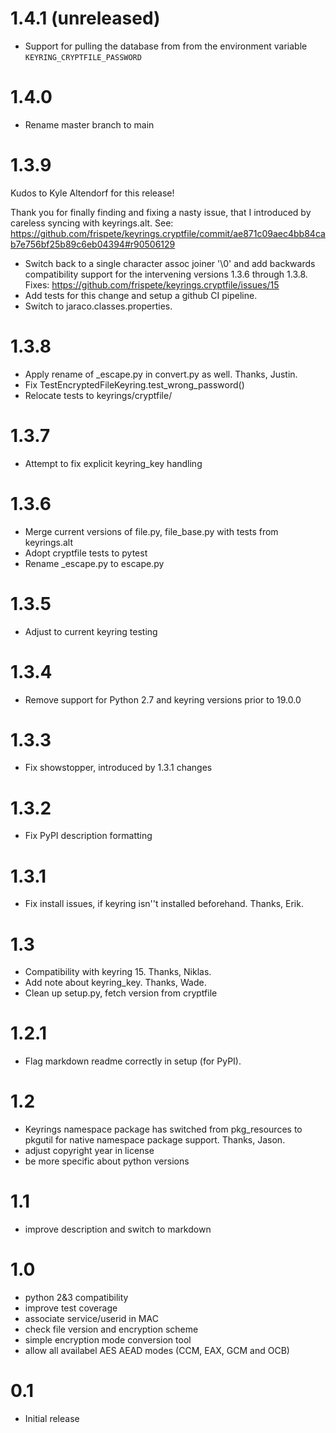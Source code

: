 1.4.1 (unreleased)
==================
- Support for pulling the database from from the environment variable `KEYRING_CRYPTFILE_PASSWORD`

1.4.0
=====
- Rename master branch to main

1.3.9
=====
Kudos to Kyle Altendorf for this release!

Thank you for finally finding and fixing a nasty issue, that I introduced
by careless syncing with keyrings.alt. See:
https://github.com/frispete/keyrings.cryptfile/commit/ae871c09aec4bb84cab7e756bf25b89c6eb04394#r90506129

- Switch back to a single character assoc joiner '\0' and add backwards
  compatibility support for the intervening versions 1.3.6 through 1.3.8.
  Fixes: https://github.com/frispete/keyrings.cryptfile/issues/15
- Add tests for this change and setup a github CI pipeline.
- Switch to jaraco.classes.properties.

1.3.8
=====
- Apply rename of _escape.py in convert.py as well. Thanks, Justin.
- Fix TestEncryptedFileKeyring.test_wrong_password()
- Relocate tests to keyrings/cryptfile/

1.3.7
=====
- Attempt to fix explicit keyring_key handling

1.3.6
=====
- Merge current versions of file.py, file_base.py with tests from keyrings.alt
- Adopt cryptfile tests to pytest
- Rename _escape.py to escape.py

1.3.5
=====
- Adjust to current keyring testing

1.3.4
=====
- Remove support for Python 2.7 and keyring versions prior to 19.0.0

1.3.3
=====

- Fix showstopper, introduced by 1.3.1 changes

1.3.2
=====

- Fix PyPI description formatting

1.3.1
=====

- Fix install issues, if keyring isn''t installed beforehand.
  Thanks, Erik.

1.3
===

- Compatibility with keyring 15. Thanks, Niklas.
- Add note about keyring_key. Thanks, Wade.
- Clean up setup.py, fetch version from cryptfile

1.2.1
=====

- Flag markdown readme correctly in setup (for PyPI).

1.2
===

- Keyrings namespace package has switched from pkg_resources
  to pkgutil for native namespace package support. Thanks, Jason.
- adjust copyright year in license
- be more specific about python versions

1.1
===

- improve description and switch to markdown

1.0
===

- python 2&3 compatibility
- improve test coverage
- associate service/userid in MAC
- check file version and encryption scheme
- simple encryption mode conversion tool
- allow all availabel AES AEAD modes (CCM, EAX, GCM and OCB)


0.1
===

- Initial release
